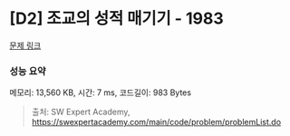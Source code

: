 # [D2] 조교의 성적 매기기 - 1983 

[문제 링크](https://swexpertacademy.com/main/code/problem/problemDetail.do?contestProbId=AV5PwGK6AcIDFAUq) 

### 성능 요약

메모리: 13,560 KB, 시간: 7 ms, 코드길이: 983 Bytes



> 출처: SW Expert Academy, https://swexpertacademy.com/main/code/problem/problemList.do